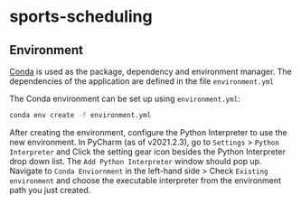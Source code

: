 # sports-scheduling

## Environment

[Conda](https://conda.io/) is used as the package, dependency and environment manager. The dependencies of the application are defined in
the file `environment.yml`

The Conda environment can be set up using `environment.yml`:

```bash
conda env create -f environment.yml
```

After creating the environment, configure the Python Interpreter to use the new environment. In PyCharm (as of v2021.2.3), go to
`Settings` > `Python Interpreter` and Click the setting gear icon besides the Python Interpreter drop down list.
The `Add Python Interpreter` window should pop up.  
Navigate to `Conda Enviornment` in the left-hand side > Check `Existing environment` and choose the executable interpreter from the
environment path you just created.


